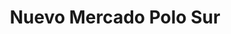 ---
title: "Nuevo Mercado Polo Sur"
url: /caleta-olivia/nuevo-mercado-polo-sur/
shop: Lebensmittel
---